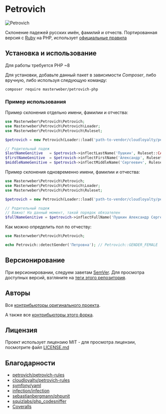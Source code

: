 # Petrovich

![Petrovich](https://raw.github.com/rocsci/petrovich/master/petrovich.png)

Склонение падежей русских имён, фамилий и отчеств. Портированная версия с [Ruby](https://github.com/petrovich/petrovich-ruby) на PHP, использует [официальные правила](https://github.com/petrovich/petrovich-rules)

## Установка и использование

Для работы требуется PHP ~8

Для установки, добавьте данный пакет в зависимости *Composer*, либо вручную, либо используя следующую команду:

``
composer require masterweber/petrovich-php
``

### Пример использования

Пример склонения отдельно имени, фамилии и отчества:

```php
use Masterweber\Petrovich\Petrovich;
use Masterweber\Petrovich\Petrovich\Loader;
use Masterweber\Petrovich\Petrovich\Ruleset;

$petrovich = new Petrovich(Loader::load('path-to-vendor/cloudloyalty/petrovich-rules/rules.json'));

// Родительный падеж
$lastNameGenitive   = $petrovich->inflectLastName('Пушкин', Ruleset::CASE_GENITIVE, Ruleset::GENDER_MALE); // Пушкина
$firstNameGenitive  = $petrovich->inflectFirstName('Александр', Ruleset::CASE_GENITIVE, Ruleset::GENDER_MALE); // Александра
$middleNameGenitive = $petrovich->inflectMiddleName('Сергеевич', Ruleset::CASE_GENITIVE, Ruleset::GENDER_MALE); // Сергеевича
```

Пример склонения одновременно имени, фамилии и отчества:

```php
use Masterweber\Petrovich\Petrovich;
use Masterweber\Petrovich\Petrovich\Loader;
use Masterweber\Petrovich\Petrovich\Ruleset;

$petrovich = new Petrovich(Loader::load('path-to-vendor/cloudloyalty/petrovich-rules/rules.json'));

// Родительный падеж
// Важно! На данный момент, такой порядок обязателен
$fullNameGenitive = $petrovich->inflectFullName('Пушкин Александр Сергеевич', Ruleset::CASE_GENITIVE, Ruleset::GENDER_MALE); // Пушкина Александра Сергеевича
```

Как можно определить пол по отчеству:

```php
use Masterweber\Petrovich\Petrovich;

echo Petrovich::detectGender('Петровна'); // Petrovich::GENDER_FEMALE
```

## Версионирование

При версионировании, следуем заветам [SemVer](http://semver.org/). Для просмотра доступных версий, взгляните на [теги этого репозитория](https://github.com/masterweber/petrovich-php/tags).

## Авторы

Все [контрибьюторы оригинального проекта](https://github.com/petrovich/petrovich-php/contributors).

А также все [контрибьюторы этого форка](https://github.com/staticall/petrovich-php/contributors).

## Лицензия

Проект использует лицензию MIT - для просмотра лицензии, посмотрите файл [LICENSE.md](LICENSE.md)

## Благодарности

- [petrovich/petrovich-rules](https://github.com/petrovich/petrovich-rules)
- [cloudloyalty/petrovich-rules](https://github.com/cloudloyalty/petrovich-rules)
- [symfony/yaml](https://github.com/symfony/yaml)
- [infection/infection](https://github.com/infection/infection)
- [sebastianbergmann/phpunit](https://github.com/sebastianbergmann/phpunit)
- [squizlabs/php_codesniffer](https://github.com/squizlabs/php_codesniffer)
- [Coveralls](https://coveralls.io/)
